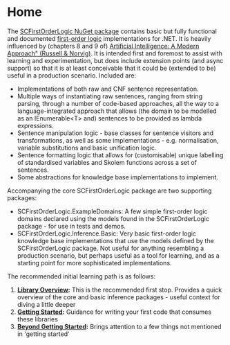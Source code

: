 ﻿# Home

The [SCFirstOrderLogic NuGet package](https://www.nuget.org/packages/SCFirstOrderLogic) contains basic but fully functional and documented [first-order logic](https://en.wikipedia.org/wiki/First-order_logic) implementations for .NET.
It is heavily influenced by (chapters 8 and 9 of) [Artificial Intelligence: A Modern Approach" (Russell & Norvig)](https://www.google.com/search?q=isbn+978-1292153964).
It is intended first and foremost to assist with learning and experimentation, but does include extension points (and async support) so that it is at least conceivable that it could be (extended to be) useful in a production scenario.
Included are:

* Implementations of both raw and CNF sentence representation. 
* Multiple ways of instantiating raw sentences, ranging from string parsing, through a number of code-based approaches, all the way to a language-integrated approach that allows (the domain to be modelled as an IEnumerable&lt;T&gt; and) sentences to be provided as lambda expressions.
* Sentence manipulation logic - base classes for sentence visitors and transformations, as well as some implementations - e.g. normalisation, variable substitutions and basic unification logic.
* Sentence formatting logic that allows for (customisable) unique labelling of standardised variables and Skolem functions across a set of sentences.
* Some abstractions for knowledge base implementations to implement.

Accompanying the core SCFirstOrderLogic package are two supporting packages:

* SCFirstOrderLogic.ExampleDomains: A few simple first-order logic domains declared using the models found in the SCFirstOrderLogic package - for use in tests and demos.
* SCFirstOrderLogic.Inference.Basic: Very basic first-order logic knowledge base implementations that use the models defined by the SCFirstOrderLogic package. Not useful for anything resembling a production scenario, but perhaps useful as a tool for learning, and as a starting point for more sophisticated implementations.

The recommended initial learning path is as follows:

1. **[Library Overview](library-overview.md):** This is the recommended first stop. Provides a quick overview of the core and basic inference packages - useful context for diving a little deeper
1. **[Getting Started](getting-started.md):** Guidance for writing your first code that consumes these libraries
1. **[Beyond Getting Started](beyond-getting-started):** Brings attention to a few things not mentioned in 'getting started'
